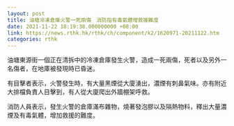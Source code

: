 ```yaml
---
layout: post
title: 油塘冷凍倉庫火警一死兩傷　消防指有毒氣體增救援難度
date: 2021-11-22 18:19:38.000000000 +08:00
link: https://news.rthk.hk/rthk/ch/component/k2/1620971-20211122.htm
categories: rthk
---
```


油塘東源街一個正在清拆中的冷凍倉庫發生火警，造成一死兩傷，死者以及另外一名傷者，在地庫被發現時已昏迷。

有目擊者表示，火警發生時，有大量黑煙從大廈湧出，濃煙有刺鼻氣味。亦有附近大排檔負責人目擊到，有人從大廈爬出外牆棚架呼救。

消防人員表示，發生火警的倉庫滿布雜物，燒著發泡膠以及隔熱物料，釋出大量濃煙及有毒氣體，增加救援的難度。
